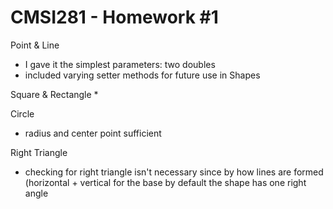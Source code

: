 CMSI281 - Homework #1
======
Point & Line
* I gave it the simplest parameters: two doubles
* included varying setter methods for future use in Shapes

Square & Rectangle
* 

Circle
* radius and center point sufficient



Right Triangle
* checking for right triangle isn't necessary since by how lines are formed (horizontal + vertical for the base
  by default the shape has one right angle